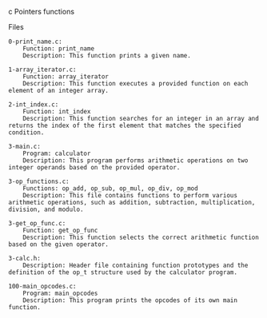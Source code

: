 c Pointers functions

Files

    0-print_name.c:
        Function: print_name
        Description: This function prints a given name.

    1-array_iterator.c:
        Function: array_iterator
        Description: This function executes a provided function on each element of an integer array.

    2-int_index.c:
        Function: int_index
        Description: This function searches for an integer in an array and returns the index of the first element that matches the specified condition.

    3-main.c:
        Program: calculator
        Description: This program performs arithmetic operations on two integer operands based on the provided operator.

    3-op_functions.c:
        Functions: op_add, op_sub, op_mul, op_div, op_mod
        Description: This file contains functions to perform various arithmetic operations, such as addition, subtraction, multiplication, division, and modulo.

    3-get_op_func.c:
        Function: get_op_func
        Description: This function selects the correct arithmetic function based on the given operator.

    3-calc.h:
        Description: Header file containing function prototypes and the definition of the op_t structure used by the calculator program.

    100-main_opcodes.c:
        Program: main_opcodes
        Description: This program prints the opcodes of its own main function.
